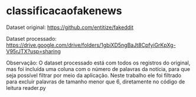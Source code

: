 # classificacaofakenews


Dataset original:
https://github.com/entitize/fakeddit

Dataset processado:
https://drive.google.com/drive/folders/1gbiXD5ngBaJt8CpfyiGrKpXg-V95rJTX?usp=sharing

Observação: O dataset processado está com todos os registros do original, mas foi incluída uma coluna com o número de palavras da notícia, para que seja possível filtrar por meio da aplicação. Neste trabalho ele foi filtrado para excluir palavras de tamanho menor que 6, diretamente no código de leitura reader.py
